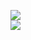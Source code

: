 [![](https://img.shields.io/badge/Made%20With-Github%20Spray-lightgrey.svg?style=for-the-badge&logo=github)](https://github.com/Annihil/github-spray#17968)  
[![](https://i.imgur.com/2DrTn0Z.gif)](https://github.com/Annihil/github-spray)